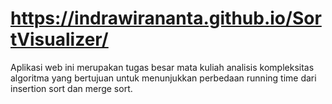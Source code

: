 # https://indrawirananta.github.io/SortVisualizer/

Aplikasi web ini merupakan tugas besar mata kuliah analisis kompleksitas algoritma yang bertujuan untuk menunjukkan perbedaan running time dari insertion sort dan merge sort.
